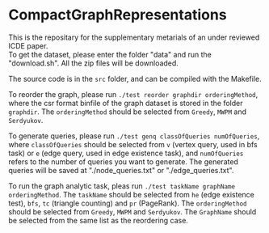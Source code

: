 # CompactGraphRepresentations
This is the repositary for the supplementary metarials of an under reviewed ICDE paper.  
To get the dataset, please enter the folder "data" and run the "download.sh". All the zip files will be downloaded.

The source code is in the `src` folder, and can be compiled with the Makefile.

To reorder the graph, please run `./test reorder graphdir orderingMethod`, where the csr format binfile of the graph dataset is stored in the folder `graphdir`. The `orderingMethod` should be selected from `Greedy`, `MWPM` and `Serdyukov`.

To generate queries, please run `./test genq classOfQueries numOfQueries`, where `classOfQueries` should be selected from `v` (vertex query, used in bfs task) or `e` (edge query, used in edge existence task), and `numOfQueries` refers to the number of queries you want to generate. The generated queries will be saved at "./node_queries.txt" or "./edge_queries.txt".

To run the graph analytic task, pleas run `./test taskName graphName orderingMethod`. The `taskName` should be selected from `he` (edge existence test), `bfs`, `tc` (triangle counting) and `pr` (PageRank). The `orderingMethod` should be selected from `Greedy`, `MWPM` and `Serdyukov`. The `GraphName` should be selected from the same list as the reordering case.  
